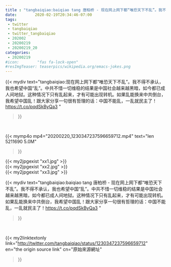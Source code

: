 ```yaml
---
title : "tangbaiqiao:baiqiao tang 唐柏桥 - 现在网上网下都“唯恐天下不乱”。我不得不承认，我也希望中国“乱”。中共不惜一切维稳的结果是中国社会越来越黑暗，如今都已成人间地狱。这种情况下只有乱起来，才有可能出现转机。如果乱能换来中共倒台，我希望中国乱！跟大家分享一句很有哲理的话：中国不能乱，一乱就民主了！https://t.co/pqdSkByQa3 "
date:        2020-02-19T20:34:46-07:00
tags:
 - twitter
 - tangbaiqiao
 - twitter_tangbaiqiao
 - 202002
 - 20200219
 - 20200219_20
categories:
 - 20200219
#icon:        "fas fa-lock-open"
#resImgTeaser: teaserpics/wikipedia.org/emacs-jokes.png
---
```


{{< mydiv text="tangbaiqiao:现在网上网下都“唯恐天下不乱”。我不得不承认，我也希望中国“乱”。中共不惜一切维稳的结果是中国社会越来越黑暗，如今都已成人间地狱。这种情况下只有乱起来，才有可能出现转机。如果乱能换来中共倒台，我希望中国乱！跟大家分享一句很有哲理的话：中国不能乱，一乱就民主了！https://t.co/pqdSkByQa3 "
>}}
<br>


{{< mymp4o mp4="20200220_1230347237596659712.mp4"
text="len 5211690    5.0M"
>}}

{{< my2jpgexist "xx1.jpg" >}}<br>
{{< my2jpgexist "xx2.jpg" >}}<br>
{{< my2jpgexist "xx3.jpg" >}}<br>



{{< mydiv text="tangbaiqiao:baiqiao tang 唐柏桥 - 现在网上网下都“唯恐天下不乱”。我不得不承认，我也希望中国“乱”。中共不惜一切维稳的结果是中国社会越来越黑暗，如今都已成人间地狱。这种情况下只有乱起来，才有可能出现转机。如果乱能换来中共倒台，我希望中国乱！跟大家分享一句很有哲理的话：中国不能乱，一乱就民主了！https://t.co/pqdSkByQa3 "
>}}
<br>

{{< my2linktextonly link="http://twitter.com/tangbaiqiao/status/1230347237596659712"
en="the origin source link" cn="原始來源網址"
>}}


<br>

